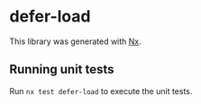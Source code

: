 # defer-load

This library was generated with [Nx](https://nx.dev).

## Running unit tests

Run `nx test defer-load` to execute the unit tests.
